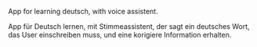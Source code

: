 App for learning deutsch, with voice assistent.

App für Deutsch lernen, mit Stimmeassistent, der sagt ein deutsches Wort, das User einschreiben muss, und eine korigiere Information erhalten.